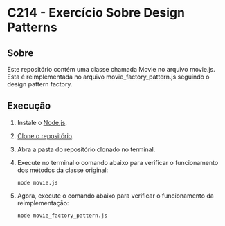 # C214 - Exercício Sobre Design Patterns

## Sobre
Este repositório contém uma classe chamada Movie no arquivo movie.js. Esta é reimplementada no arquivo movie_factory_pattern.js seguindo o design pattern factory.

## Execução
1. Instale o [Node.js](https://nodejs.org/en/).
2. [Clone o repositório](https://docs.github.com/pt/repositories/creating-and-managing-repositories/cloning-a-repository).
3. Abra a pasta do repositório clonado no terminal.
4. Execute no terminal o comando abaixo para verificar o funcionamento dos métodos da classe original:

   ```node movie.js```

5. Agora, execute o comando abaixo para verificar o funcionamento da reimplementação:

   ```node movie_factory_pattern.js```
